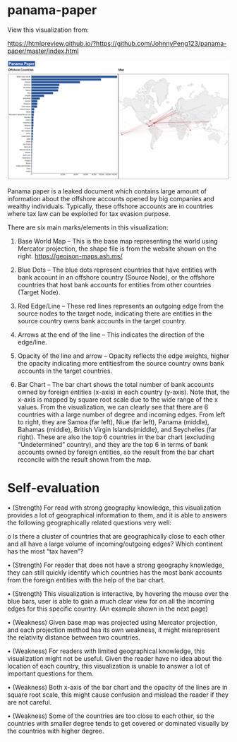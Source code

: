 # panama-paper
View this visualization from:

https://htmlpreview.github.io/?https://github.com/JohnnyPeng123/panama-paper/master/index.html

![alt text](https://github.com/JohnnyPeng123/panama-paper/blob/master/screen-shot.PNG?raw=true)

Panama paper is a leaked document which contains large amount of information about the offshore accounts opened by
big companies and wealthy individuals. Typically, these offshore accounts are in countries where tax law can be exploited
for tax evasion purpose.

There are six main marks/elements in this visualization:

1. Base World Map – This is the base map representing the world using Mercator projection, the shape file is from
the website shown on the right. https://geojson-maps.ash.ms/

2. Blue Dots – The blue dots represent countries that have entities with bank account in an offshore country (Source
Node), or the offshore countries that host bank accounts for entities from other countries (Target Node).

3. Red Edge/Line – These red lines represents an outgoing edge from the source nodes to the target node, indicating
there are entities in the source country owns bank accounts in the target country.

4. Arrows at the end of the line – This indicates the direction of the edge/line.

5. Opacity of the line and arrow – Opacity reflects the edge weights, higher the opacity indicating more entitiesfrom
the source country owns bank accounts in the target countries.

6. Bar Chart – The bar chart shows the total number of bank accounts owned by foreign entities (x-axis) in each
country (y-axis). Note that, the x-axis is mapped by square root scale due to the wide range of the x values.
From the visualization, we can clearly see that there are 6 countries with a large number of degree and incoming edges.
From left to right, they are Samoa (far left), Niue (far left), Panama (middle), Bahamas (middle), British Virgin
Islands(middle), and Seychelles (far right). These are also the top 6 countries in the bar chart (excluding “Undetermined”
country), and they are the top 6 in terms of bank accounts owned by foreign entities, so the result from the bar chart
reconcile with the result shown from the map.

# Self-evaluation

• (Strength) For read with strong geography knowledge, this visualization provides a lot of geographical information
to them, and it is able to answers the following geographically related questions very well:

o Is there a cluster of countries that are geographically close to each other and all have a large volume of
incoming/outgoing edges? Which continent has the most “tax haven”?

• (Strength) For reader that does not have a strong geography knowledge, they can still quickly identify which
countries has the most bank accounts from the foreign entities with the help of the bar chart.

• (Strength) This visualization is interactive, by hovering the mouse over the blue bars, user is able to gain a much
clear view for on all the incoming edges for this specific country. (An example shown in the next page)

• (Weakness) Given base map was projected using Mercator projection, and each projection method has its own
weakness, it might misrepresent the relativity distance between two countries.

• (Weakness) For readers with limited geographical knowledge, this visualization might not be useful. Given the
reader have no idea about the location of each country, this visualization is unable to answer a lot of important
questions for them.

• (Weakness) Both x-axis of the bar chart and the opacity of the lines are in square root scale, this might cause
confusion and mislead the reader if they are not careful.

• (Weakness) Some of the countries are too close to each other, so the countries with smaller degree tends to get
covered or dominated visually by the countries with higher degree.

